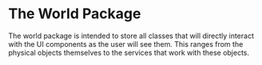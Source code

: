 The World Package
=======

The world package is intended to store all classes that will directly interact with the UI components as the user will see them. This ranges from the physical objects themselves to the services that work with these objects.